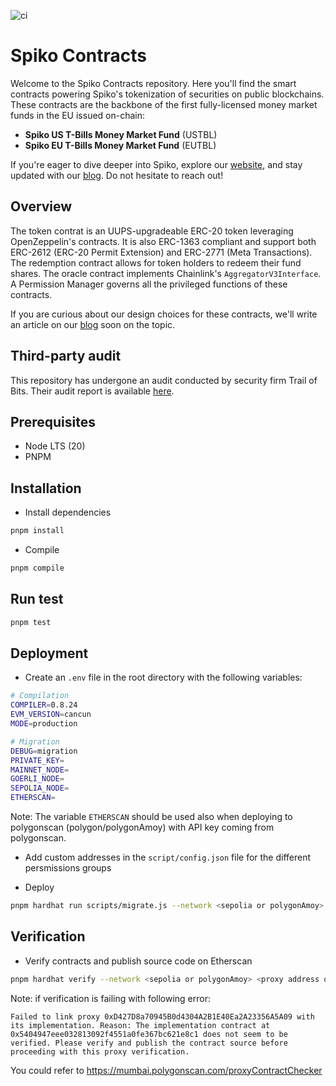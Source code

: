 ![ci](https://github.com/spiko-tech/contracts/actions/workflows/ci.yaml/badge.svg)

# Spiko Contracts

Welcome to the Spiko Contracts repository. Here you'll find the smart contracts powering Spiko's tokenization of securities on public blockchains. These contracts are the backbone of the first fully-licensed money market funds in the EU issued on-chain:

- **Spiko US T-Bills Money Market Fund** (USTBL)
- **Spiko EU T-Bills Money Market Fund** (EUTBL)

If you're eager to dive deeper into Spiko, explore our [website](https://www.spiko.xyz), and stay updated with our [blog](https://www.spiko.xyz/blog). Do not hesitate to reach out!

## Overview

The token contrat is an UUPS-upgradeable ERC-20 token leveraging OpenZeppelin's contracts. It is also ERC-1363 compliant and support both ERC-2612 (ERC-20 Permit Extension) and ERC-2771 (Meta Transactions). The redemption contract allows for token holders to redeem their fund shares. The oracle contract implements Chainlink's `AggregatorV3Interface`. A Permission Manager governs all the privileged functions of these contracts.

If you are curious about our design choices for these contracts, we'll write an article on our [blog](https://www.spiko.xyz/blog) soon on the topic.

## Third-party audit

This repository has undergone an audit conducted by security firm Trail of Bits. Their audit report is available [here](https://github.com/trailofbits/publications/blob/master/reviews/2023-10-spiko-securityreview.pdf).

## Prerequisites

- Node LTS (20)
- PNPM

## Installation

- Install dependencies

```sh
pnpm install
```

- Compile

```sh
pnpm compile
```

## Run test

```sh
pnpm test
```

## Deployment

- Create an `.env` file in the root directory with the following variables:

```sh
# Compilation
COMPILER=0.8.24
EVM_VERSION=cancun
MODE=production

# Migration
DEBUG=migration
PRIVATE_KEY=
MAINNET_NODE=
GOERLI_NODE=
SEPOLIA_NODE=
ETHERSCAN=
```

Note: The variable `ETHERSCAN` should be used also when deploying to polygonscan (polygon/polygonAmoy) with API key coming from polygonscan.

- Add custom addresses in the `script/config.json` file for the different persmissions groups

- Deploy

```sh
pnpm hardhat run scripts/migrate.js --network <sepolia or polygonAmoy>
```

## Verification

- Verify contracts and publish source code on Etherscan

```sh
pnpm hardhat verify --network <sepolia or polygonAmoy> <proxy address of the smart contracts to be verified> <for all contracts except PermissionManager, address of the PermissionManager>
```

Note: if verification is failing with following error:

```
Failed to link proxy 0xD427D8a70945B0d4304A2B1E40Ea2A23356A5A09 with its implementation. Reason: The implementation contract at 0x5404947eee032813092f4551a0fe367bc621e8c1 does not seem to be verified. Please verify and publish the contract source before proceeding with this proxy verification.
```

You could refer to https://mumbai.polygonscan.com/proxyContractChecker
